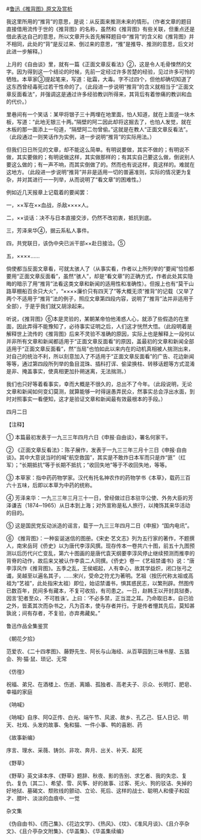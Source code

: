 #[鲁迅《推背图》原文及赏析](https://www.vrrw.net/wx/7937.html)

我这里所用的“推背”的意思，是说：从反面来推测未来的情形。（作者文章的题目直接借用流传于世的《推背图》的名称，虽然和《推背图》有些关联，但重点还是借此表达自己的意思，所以文章开头首先解释题目中“推背”的含义和《推背图》并不相同，此处的“背”是反过来、倒过来的意思，“推”是推导、推测的意思，后文对此进一步解释。）



上月的《自由谈》里，就有一篇《正面文章反看法》②，这是令人毛骨悚然的文字。因为得到这一个结论的时候，先前一定经过许多苦楚的经验，见过许多可怜的牺牲。本草家③提起笔来，写道：砒霜，大毒。字不过四个，但他却确切知道了这东西曾经毒死过若干性命的了。（此段进一步说明“推背”的含义就相当于“正面文章反面看法”，并强调这是通过许多经验教训所得来，其背后有着惨痛的教训和血的代价。）

里巷间有一个笑话：某甲将银子三十两埋在地里面，怕人知道，就在上面竖一块木板，写道：“此地无银三十两。”隔壁的阿二因此却将这掘去了，也怕人发觉，就在木板的那一面添上一句道，“隔壁阿二勿曾偷。”这就是在教人“正面文章反看法”。（此段通过一则笑话作为实例，进一步说明“推背”的实际用法。）

但我们日日所见的文章，却不能这么简单。有明说要做，其实不做的；有明说不做，其实要做的；有明说做这样，其实做那样的；有其实自己要这么做，倒说别人要这么做的；有一声不响，而其实倒做了的。然而也有说这样，竟这样的。难就在这地方。（此段进一步说明“推背”并非是适用一切的普遍准则，实际的情况更为复杂，并对其进行一一列举，从而说明了“看文章”的困难性。）

例如近几天报章上记载着的要闻罢：

一，××军在××血战，杀敌××××人。

二，××谈话：决不与日本直接交涉，仍然不改初衷，抵抗到底。

三，芳泽来华④，据云系私人事件。

四，共党联日，该伪中央已派干部××赴日接洽。⑤

五，××××……

倘使都当反面文章看，可就太骇人了（从事实看，作者以上所列举的“要闻”恰恰都要用“正面文章反面看”，虽然“骇人”，却是“看文章”的正确方式，作者此处其实隐晦的暗示了用“推背”法看这类文章和新闻的适用性和准确性）。但报上也有“莫干山路草棚船百余只大火”，“××××廉价只有四天了”等大概无须“推背”的记载（又举了两个不适用于“推背”法的例子，照应文章第四段内容，说明了“推背”法并非适用于全部），于是乎我们就又胡涂起来。

听说，《推背图》⑥本是灵验的，某朝某帝怕他淆惑人心，就添了些假造的在里面，因此弄得不能豫知了，必待事实证明之后，人们这才恍然大悟。（此段明着是解释世上流传的《推背图》后来不灵验不准确的原因，实际上也是解释上一段何以并非所有文章和新闻都适用于“正面文章反面看”的原因，盖最初的文章和新闻全部适用于“正面文章反面看”，然“当局”也怕如此以来内在的动机真相被人揣测出来，对自己的统治不利，所以刻意加入了不适用于“正面文章反面看”的广告、花边新闻等等，通过第四段所列举的鱼目混珠、插科打诨、偷梁换柱、转移话题等方式混淆是非、掩盖事实，使真相更加扑朔迷离，无法揣测。）

我们也只好等着看事实，幸而大概是不很久的，总出不了今年。（此段说明，无论文章和新闻如何变幻莫测，就算能够一时得逞愚弄民众，然事实总会浮出水面，到时对照事实一看便知，这才是验证文章和新闻最有效最根本的手段。）

四月二日





【注释】

① 本篇最初发表于一九三三年四月六日《申报·自由谈》，署名何家干。

② 《正面文章反看法》：陈子展作，发表于一九三三年三月十三日《申报·自由谈》。其中大意说当时的喊“航空救国”，其实是不敢炸日本军而只是炸“匪”（红军）；“长期抵抗”等于长期不抵抗；“收回失地”等于不收回失地，等等。

③ 本草家：指中药药物学家。汉代有托名神农作的药物学书《本草》，载药三百六十五味，后即以本草为中药的统称。

④ 芳泽来华：一九三三年三月三十一日，曾经做过日本驻华公使、外务大臣的芳泽谦吉（1874─1965）从日本到上海；对外宣称是私人旅行，以掩饰其来华活动的目的。

⑤ 这是国民党反动派造的谣言，载于一九三三年四月二日《申报》“国内电讯”。

⑥ 《推背图》：一种妄诞迷信的图册。《宋史·艺文志》列为五行家的著作，不题撰人，南宋岳珂《侨史》以为唐代李淳风撰。现存传本一卷共六十图，前五十九图预测以后历代兴亡变乱，第六十图画的是唐代袁天纲要李淳风停止继续预测而推李的背脊的动作，故后来又被认作李袁二人同撰。《侨史》卷一《艺祖禁谶书》说：“唐李淳风作《推背图》。五季之乱，王侯崛起，人有幸心，故其学益炽，闭口张弓之谶，吴越至以遍名其子，……宋兴，受命之符尤为著明。艺祖（按历代称太祖或高祖为“艺祖”，此处指宋太祖）即位，始诏禁谶书，惧其惑民志，以繁刑辟。然图传已数百年，民间多有藏本，不复可收拾，有司患之。一日，赵韩王以开封具狱奏，因言‘犯者至众，不可胜诛’。上曰：‘不必多禁，正当混之耳。乃命取旧本，自已验之外，皆紊其次而杂书之，凡为百本，使与存者并行。于是传者懵其先后，莫知甚孰讹；间有存者，不复验，亦弃弗藏矣。”

鲁迅作品全集鉴赏

《朝花夕拾》

范爱农、《二十四孝图》、藤野先生、阿长与山海经、从百草园到三味书屋、五猖会、狗·猫·鼠、琐记、无常

《仿徨》

祝福、弟兄、在酒楼上、伤逝、离婚、孤独者、高老夫子、示众、长明灯、肥皂、幸福的家庭

《呐喊》

《呐喊》自序、阿Q正传、白光、端午节、风波、故乡、孔乙己、狂人日记、明天、社戏、头发的故事、兔和猫、一件小事、鸭的喜剧、药

《故事新编》

序言、理水、采薇、铸剑、非攻、奔月、出关、补天、起死

《野草》

《野草》英文译本序、《野草》题辞、秋夜、影的告别、求乞者、我的失恋、复仇、复仇〔其二〕、希望、雪、风筝、好的故事、过客、死火、狗的驳诘、失掉的好地狱、墓碣文、颓败线的颤动、立论、死后、这样的战士、聪明人和傻子和奴才、腊叶、淡淡的血痕中、一觉

杂文集

《伪自由书》、《而己集》、《花边文学》、《热风》、《坟》、《准风月谈》、《且介亭杂文》、《且介亭杂文附集》、《华盖集》、《华盖集续编》

